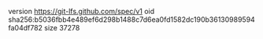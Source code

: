 version https://git-lfs.github.com/spec/v1
oid sha256:b5036fbb4e489ef6d298b1488c7d6ea0fd1582dc190b36130989594fa04df782
size 37278
